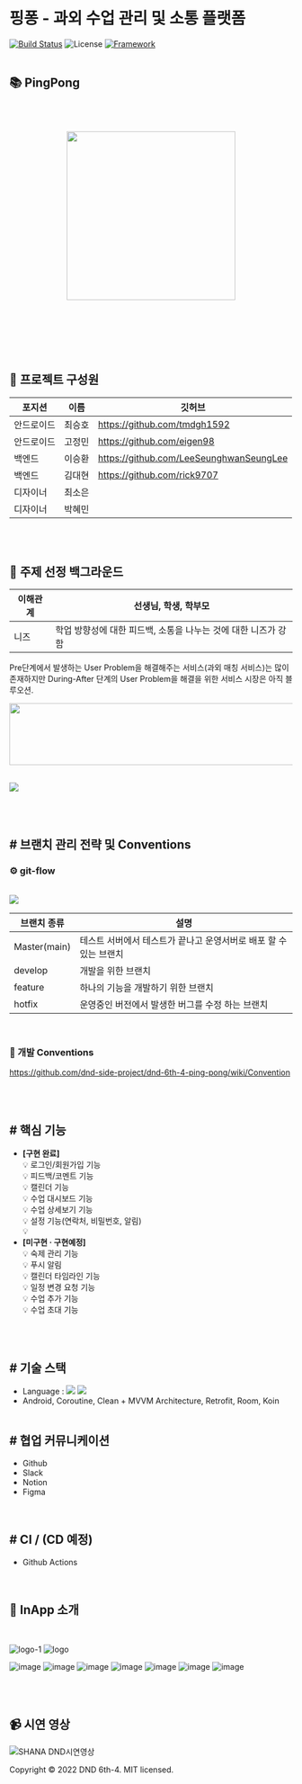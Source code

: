 # 핑퐁 - 과외 수업 관리 및 소통 플랫폼

[![Build Status](https://img.shields.io/badge/status-developing-green)](https://github.com/tmdgh1592/Parking-Service)
![License](https://img.shields.io/apm/l/vim-mode?color=yellowgreen)
[![Framework](https://img.shields.io/badge/framework-android-green)](https://developer.android.com/)
<br><br>
## 📚 PingPong
<br><br>
<p align="center">
  <img style="display=inline" src="https://user-images.githubusercontent.com/56534241/155872938-9a66c0fd-3ff7-4257-afb7-b82e5ad870f1.png" width="300" height="300" />
</p><br><br>


<br><br>

## 🏅 프로젝트 구성원

|포지션|이름|깃허브|
|----|-----|---|
|안드로이드|최승호|https://github.com/tmdgh1592|
|안드로이드|고정민|https://github.com/eigen98|
|백엔드|이승환|https://github.com/LeeSeunghwanSeungLee|
|백엔드|김대현|https://github.com/rick9707|
|디자이너|최소은||
|디자이너|박혜민||

<br><br>


## 🤔 주제 선정 백그라운드
  
  
  | 이해관계 | 선생님,   학생,  학부모 |
| -------- | ---------------------- |
| 니즈  |학업 방향성에 대한 피드백, 소통을 나누는 것에 대한 니즈가 강함    |

  
  Pre단계에서 발생하는 User Problem을 해결해주는 서비스(과외 매칭 서비스)는 많이 존재하지만 During-After 단계의 User Problem을 해결을 위한 서비스 시장은 아직 블루오션.
  <br>
  
 <p align="center">
  <img style="display=inline" src="https://user-images.githubusercontent.com/56534241/155872372-6e6fbab4-6e2d-4535-a7b3-e5470b39310d.png" width="610" height="110" />
  </p>
  <br>
    <img style="display=inline" src="https://user-images.githubusercontent.com/56534241/155872470-b25cfada-ed63-4a8f-b88a-d344ec931764.png" />
 
  <br><br>
  
## # 브랜치 관리 전략 및 Conventions
### ⚙️ git-flow
<br>
<img style="display=inline" src="https://user-images.githubusercontent.com/56534241/155872673-50e038a2-f3d5-421e-9431-d5f8b997ebbb.png" />


<br>

| 브랜치 종류  | 설명                                                         |
| ------------ | ------------------------------------------------------------ |
| Master(main) | 테스트 서버에서 테스트가 끝나고 운영서버로 배포 할 수 있는 브랜치 |
| develop      | 개발을 위한 브랜치                                           |
| feature      | 하나의 기능을 개발하기 위한 브랜치                           |
| hotfix       | 운영중인 버전에서 발생한 버그를 수정 하는 브랜치             |

<br>

### 🤞 개발 Conventions
https://github.com/dnd-side-project/dnd-6th-4-ping-pong/wiki/Convention

<br><br>

## # 핵심 기능 <br>
  + <strong>[구현 완료]</strong><br>
  💡 로그인/회원가입 기능<br>
  💡 피드백/코멘트 기능<br>
  💡 캘린더 기능<br>
  💡 수업 대시보드 기능<br>
  💡 수업 상세보기 기능<br>
  💡 설정 기능(연락처, 비밀번호, 알림) <br>
  💡 <br>
  + <strong>[미구현 · 구현예정]</strong><br>
  💡 숙제 관리 기능<br>
  💡 푸시 알림<br>
  💡 캘린더 타임라인 기능<br>
  💡 일정 변경 요청 기능<br>
  💡 수업 추가 기능<br>
  💡 수업 초대 기능<br>

<br><br>

## # 기술 스택
  + Language : <img src="https://img.shields.io/badge/java-E34F26?style=for-the-badge&logo=java&logoColor=white">
  <img src="https://img.shields.io/badge/kotlin-7F52FF?style=for-the-badge&logo=kotlin&logoColor=white"><br>
  + Android, Coroutine, Clean + MVVM Architecture, Retrofit, Room, Koin</strong>
<br><br>

## # 협업 커뮤니케이션
+ Github
+ Slack
+ Notion
+ Figma
<br>

## # CI / (CD 예정)
+ Github Actions

<br>

## 📱 InApp 소개
<br>
<p align="center" display="inline">
  
  ![logo-1](https://user-images.githubusercontent.com/68258365/155885005-666c972b-f2c2-4b0d-84c1-1cc140f45594.png)
![logo](https://user-images.githubusercontent.com/68258365/155885011-6e5518e0-0a3b-4040-9d4e-5bbb0dd8f231.png)

  ![image](https://user-images.githubusercontent.com/68258365/155885160-df31de41-d5b5-49aa-93f8-d295df9101db.png)
  ![image](https://user-images.githubusercontent.com/68258365/155885204-0edd3de5-f1b0-4087-8bcb-8ae67b2d6ada.png)
  ![image](https://user-images.githubusercontent.com/68258365/155885235-e37c4e31-96f0-43fb-b4ea-96c53d4e548b.png)
  ![image](https://user-images.githubusercontent.com/68258365/155885283-45106785-2c4f-4821-a69e-e154f17be1ae.png)
  ![image](https://user-images.githubusercontent.com/68258365/155885291-0dc3c7b6-55cf-4bfe-9ef3-ed54db789905.png)
  ![image](https://user-images.githubusercontent.com/68258365/155885308-a4530349-5e9c-4b8d-81f9-af9b4e8aa944.png)
  ![image](https://user-images.githubusercontent.com/68258365/155885322-3a96ac8f-fb9a-4e89-a1a4-0fdc10b342e5.png)
</p><br><br>

## 📹 시연 영상 

![SHANA DND시연영상](https://user-images.githubusercontent.com/68258365/155885827-7e9e56ab-1ee8-4a1d-8432-55e1cb30bf3b.gif)





Copyright © 2022 DND 6th-4. MIT licensed.
